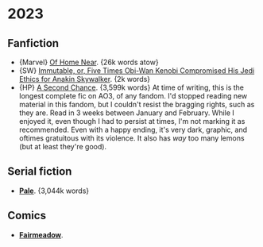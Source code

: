 # 2023

## Fanfiction

 - {Marvel} [Of Home Near](https://archiveofourown.org/works/44230465). {26k words atow}
 - {SW} [Immutable, or, Five Times Obi-Wan Kenobi Compromised His Jedi Ethics for Anakin Skywalker](https://archiveofourown.org/works/324025). {2k words}
 - {HP} [A Second Chance](https://archiveofourown.org/works/16237082). {3,599k words}
   At time of writing, this is the longest complete fic on AO3, of any fandom. I'd stopped reading
   new material in this fandom, but I couldn't resist the bragging rights, such as they are. Read in
   3 weeks between January and February. While I enjoyed it, even though I had to persist at times,
   I'm not marking it as recommended. Even with a happy ending, it's very dark, graphic, and oftimes
   gratuitous with its violence. It also has _way_ too many lemons (but at least they're good).

## Serial fiction

 - **[Pale](https://palewebserial.wordpress.com)**. {3,044k words}

## Comics

 - **[Fairmeadow](https://www.fairmeadowcomic.com)**.
